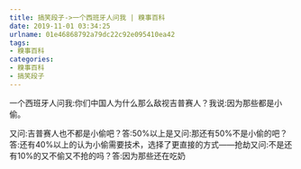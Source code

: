 ```yaml
---
title: 搞笑段子->一个西班牙人问我 | 糗事百科
date: 2019-11-01 03:34:25
urlname: 01e46868792a79dc22c92e095410ea42
tags: 
- 糗事百科
categories:
- 糗事百科
- 搞笑段子
---
```

一个西班牙人问我:你们中国人为什么那么敌视吉普赛人？我说:因为那些都是小偷。

又问:吉普赛人也不都是小偷吧？答:50%以上是又问:那还有50%不是小偷的吧？答:还有40%以上的认为小偷需要技术，选择了更直接的方式——抢劫又问:不是还有10%的又不偷又不抢的吗？答:因为那些还在吃奶


